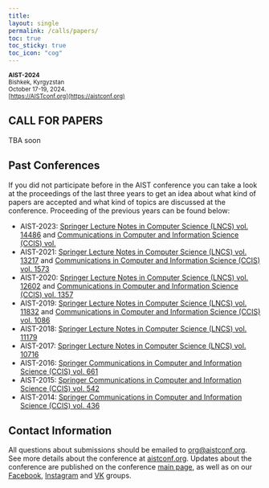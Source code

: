 ```yaml
---
title: 
layout: single
permalink: /calls/papers/
toc: true
toc_sticky: true
toc_icon: "cog"
---
```


<sub>**AIST-2024**  
Bishkek, Kyrgyzstan<br>
October 17-19, 2024.<br>
[https://AISTconf.org](https://aistconf.org)


## CALL FOR PAPERS

TBA soon

<!--
Dear colleagues,
    
We are excited to invite you to submit a paper to AIST-2023, a scientific conference on Analysis of Images, Social Networks, and Texts. The conference is intended for researchers and practitioners interested in data science focusing on innovative applications of data analysis and machine learning techniques to image processing, analysis of network data, text processing, and other domains, such as economics or geographic information systems. 
    
The conference is intended for computer scientists and practitioners whose research interests are related to data science. The ten previous editions of the AIST conference held in 2012-2021 attracted a significant number of students, researchers, academics, and engineers working on the analysis of images, texts, and social networks. The broad scope of AIST makes it an event where researchers from different domains, exploiting various data analysis techniques, can meet and exchange ideas. The conference allows specialists from different fields to meet each other, present their work, and discuss both theoretical and practical aspects of their data analysis problems. Another important aim of the conference is to stimulate scientists and people from the industry to benefit from the knowledge exchange and identify possible grounds for fruitful collaboration.
    
Similar to the previous years, the main volume of the conference proceedings will be published in the Springer’s in Lecture Notes in Computer Science (LNCS) series. 
    
## Venue

The conference continues to travel in a beautiful (and tasty!) region. This year AIST will be held offline in Yerevan, Armenia. More specifically the event is organized with support of Zaven & Sonia Akian College of Science & Engineering, [American University of Armenia](https://cse.aua.am/). Besides the scientific knowledge you will enjoy a good season in Armenia and dive into local culture. The conference will feature representatives of the local data analysis community.
    
## Tracks

Submission can be made in one of the following tracks chaired by experts in the respective fields:

- Natural Language Processing
- Computer Vision 
- Data Analysis and Machine Learning
- Network Analysis
- Theoretical Machine Learning and Optimization

More generally we are encouraging submission on any application of deep learning and data analysis including, but not limited to the following topics:
    
- Analysis of images and video
- Analytics for geoinformation systems
- Computational linguistics
- Core data mining and machine learning techniques
- Discovering and analyzing processes using event data
- Deep learning applications
- Educational data mining
- Game analytics
- Machine learning and data mining for economics and social sciences
- Natural language processing and applications
- Optimization problems in complex networks
- Recommendational systems and collaborative technologies
- Semantic web and ontologies
- Social network analysis

<h2 id="dates">Important Dates</h2>

<center>
<table style="width: 97%">
    <tbody>
        <tr>
            <td>Abstract deadline</td>
            <td><strike>June 30</strike> July 13, 2023</td>
        </tr>
        <tr>
            <td>Submission deadline</td>
            <td><strike>July 15</strike> July 20, 2023</td>
        </tr>
        <tr>
            <td>Notification of acceptance</td>
            <td><strike>August 15</strike> August 22, 2023</td>
        </tr>
        <tr>
          <td>Camera-ready papers due</td>
          <td><strike>September 1</strike> September 10, 2023</td>
        </tr>       
        <tr>
            <td>Conference dates</td>
            <td>September 28 &ndash; 30, 2023</td>
        </tr>     
</tbody>
</table>
</center>

<h5>All deadlines are 11.59 pm <a target="_blank" href="https://www.timeanddate.com/time/zone/timezone/utc-12">UTC -12h</a> ("anywhere on Earth").</h5>


## Submission Guidelines

All papers must be original and not simultaneously submitted to another journal or conference. The following paper categories are welcome:

- Full papers describing completed research up to 15 pages of content with references.
- Posters describing ongoing research (poster PDF itself + abstract).

The papers must be formatted according to the [Springer LNCS style](http://www.springer.com/computer/lncs?SGWID=0-164-6-793341-0). LaTeX template of the Springer LNCS is [available at Overleaf platform](https://www.overleaf.com/latex/templates/springer-lecture-notes-in-computer-science/kzwwpvhwnvfj). We encourage you to use the LaTeX template instead of the Word template.

Papers should be submitted through the [EasyChair conference management system](https://easychair.org/conferences/?conf=aist2023). Submitted papers should be written in English and provide sufficient detail to allow the Program Committee to assess the merits of the paper on the basis of technical quality, relevance to the conference topics, originality, significance, and clarity of presentation.

The program committee expects that authors are ready to submit high-quality research papers. We also **require at least one of the authors to attend the conference** to present their study. Papers should present original work previously not published or concurrently submitted to another conference or journal.

Each paper will be reviewed by at least three PC members. To ensure a fair assessment of the submissions, **the review will be double-blind, so you need to make your paper anonymous** (remove links to your personal pages, acknowledgments, affiliations, etc.). Your work will be rejected in case you did not anonymize properly your paper. However, ArXiv pre-prints are allowed to be submitted. 

### Poster session

You may also create a non-archival submission for poster session. It can be based on a published or unpublished work. Your abstract (and optionally the extended abstract in PDF) should be submitted by <strike>July 15</strike> <strike>July 20</strike> August 25 to the special “Poster session” track.
    
## Program Committee

Please, refer [https://aistconf.org/committees/program](https://aistconf.org/committees/program) for the past year PC members.
   
    
## Organizing Committee

Habet Madoyan, American University of Armenia<br>
Amalya Hambardzumyan, American University of Armenia<br>
Irina Nikishina, University of Hamburg<br>
Dmitry Ignatov, Higher School of Economics<br>
Evgenii Tsymbalov, Apptek<br>
Alexander Panchenko, Skolkovo Institute of Science and Technology & AIRI



## Publication

AIST-2023 proceedings will be published in Springer LNCS ([Lecture Notes in Computer Science](https://www.springer.com/series/558)). The companion volume will be published in the satellite series CCIS ([Communications in Computer and Information Science](https://www.springer.com/series/7899)).

Please follow the [Code of Conduct](https://www.springernature.com/gp/authors/book-authors-code-of-conduct) when you prepare your final publication.

--->

## Past Conferences

If you did not participate before in the AIST conference you can take a look at the proceedings of the last three years to get an idea about what kind of papers are accepted and what kind of topics are discussed at the conference. Proceeding of the previous years can be found below:

- AIST-2023: [Springer Lecture Notes in Computer Science (LNCS) vol. 14486](https://link.springer.com/book/10.1007/978-3-031-54534-4) and [Communications in Computer and Information Science (CCIS) vol. ](https://link.springer.com/book/9783031670077)
- AIST-2021: [Springer Lecture Notes in Computer Science (LNCS) vol. 13217](https://link.springer.com/book/10.1007/978-3-031-16500-9) and [Communications in Computer and Information Science (CCIS) vol. 1573](https://link.springer.com/book/10.1007/978-3-031-15168-2)
- AIST-2020: [Springer Lecture Notes in Computer Science (LNCS) vol. 12602](https://link.springer.com/book/10.1007/978-3-030-72610-2) and [Communications in Computer and Information Science (CCIS) vol. 1357](https://link.springer.com/book/10.1007/978-3-030-71214-3)
- AIST-2019: [Springer Lecture Notes in Computer Science (LNCS) vol. 11832](https://link.springer.com/book/10.1007/978-3-030-37334-4) and [Communications in Computer and Information Science (CCIS) vol. 1086](https://link.springer.com/book/10.1007/978-3-030-39575-9)
- AIST-2018: [Springer Lecture Notes in Computer Science (LNCS) vol. 11179](https://link.springer.com/book/10.1007/978-3-030-11027-7)
- AIST-2017: [Springer Lecture Notes in Computer Science (LNCS) vol. 10716](http://www.springer.com/us/book/9783319730127)
- AIST-2016: [Springer Communications in Computer and Information Science (CCIS) vol. 661](http://www.springer.com/en/book/9783319529196)
- AIST-2015: [Springer Communications in Computer and Information Science (CCIS) vol. 542](http://www.springer.com/en/book/9783319261225)
- AIST-2014: [Springer Communications in Computer and Information Science (CCIS) vol. 436](http://www.springer.com/en/book/9783319125794)
    
 
## Contact Information

All questions about submissions should be emailed to [org@aistconf.org](http://mailto:org@aistconf.org/). See more details about the conference at [aistconf.org](http://aistconf.org/). Updates about the conference are published on the conference [main page](http://aistconf.ru/), as well as on our [Facebook](https://www.facebook.com/groups/aistconf/), [Instagram](https://www.instagram.com/aistconference/?hl=en) and [VK](https://vk.com/aistconf) groups.
